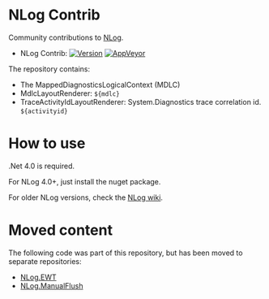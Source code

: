 NLog Contrib
============

Community contributions to [NLog](https://github.com/NLog/NLog/).

* NLog Contrib: 
[![Version](https://img.shields.io/nuget/v/NLog.Contrib.svg)](https://www.nuget.org/packages/NLog.Contrib)
[![AppVeyor](https://img.shields.io/appveyor/ci/Xharze/nlog-Contrib/master.svg)](https://ci.appveyor.com/project/Xharze/nlog-Contrib/branch/master)


The repository contains:

- The MappedDiagnosticsLogicalContext (MDLC)
- MdlcLayoutRenderer: `${mdlc}`
- TraceActivityIdLayoutRenderer: System.Diagnostics trace correlation id. `${activityid}`

How to use
===
.Net 4.0 is required. 

For NLog 4.0+, just install the nuget package.

For older NLog versions, check the [NLog wiki](https://github.com/NLog/NLog/wiki/Extending%20NLog#how-to-use-the-custom-target--layout-renderer).


Moved content
===

The following code was part of this repository, but has been moved to separate repositories:

* [NLog.EWT](https://github.com/NLog/NLog.etw)
* [NLog.ManualFlush](https://github.com/NLog/NLog.ManualFlush)

